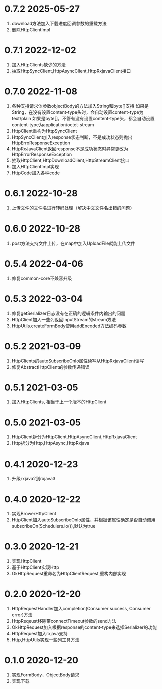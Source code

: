 # 0.7.2 2025-05-27
1. download方法加入下载进度回调参数的重载方法
2. 删除HttpClientImpl

# 0.7.1 2022-12-02
1. 加入HttpClients缺少的方法
2. 抽取HttpSyncClient,HttpAsyncClient,HttpRxjavaClient接口

# 0.7.0 2022-11-08
1. 各种支持请求体参数objectBody的方法加入String和byte[]支持
   如果是String，在没有设置content-type头时，会自动设置content-type为text/plain
   如果是byte[]，不管有没有设置content-type头，都会自动设置content-type为application/octet-stream
2. HttpClient重构为HttpSyncClient
3. HttpSyncClient加入response状态判断，不是成功状态则抛出HttpErroResponseException
4. HttpRxJavaClient返回response不是成功状态时异常更改为HttpErrorResponseException
5. 抽取HttpClient,HttpDownloadClient,HttpStreamClient接口
6. 加入HttpClientImpl实现
7. HttpCode加入各种code

# 0.6.1 2022-10-28
1. 上传文件的文件名进行转码处理（解决中文文件名出错的问题）

# 0.6.0 2022-10-28
1. post方法支持文件上传，在map中加入UploadFile就能上传文件

# 0.5.4 2022-04-06
1. 修复common-core不兼容升级

# 0.5.3 2022-03-04
1. 修复getSerializer日志没有在正确的逻辑条件内输出的问题
2. HttpClient加入一些列返回InputStream的stream方法
3. HttpUtils.createFormBody使用addEncoded方法编码参数

# 0.5.2 2021-03-09
1. HttpClients的autoSubscribeOnIo属性读写从HttpRxjavaClient读写
1. 修复AbstractHttpClient的参数传递错误

# 0.5.1 2021-03-05
1. 加入HttpClients, 相当于上一个版本的HttpClient

# 0.5.0 2021-03-05
1. HttpClient拆分为HttpClient,HttpAsyncClient,HttpRxjavaClient
2. Http拆分为Http,HttpAsync,HttpRxjava

# 0.4.1 2020-12-23
1. 升级rxjava2到rxjava3

# 0.4.0 2020-12-22
1. 实现BrowerHttpClient
2. HttpClient加入autoSubscribeOnIo属性，并根据该属性确定是否自动调用subscribeOn(Schedulers.io()),默认为true

# 0.3.0 2020-12-21 
1. 实现HttpClient
2. 基于HttpClient实现Http
3. OkHttpRequest重命名为HttpClientRequest,重构内部实现

# 0.2.0 2020-12-20
1. HttpRequestHandler加入completion(Consumer<T> success, Consumer<HttpErrorResponse> error)方法
2. HttpReqeust移除带connectTimeout参数的send方法
3. OkHttpRequest加入根据response的content-type来选择Serializer的功能
4. HttpRequest加入rxjava支持
5. Http,HttpUtils实现一些列工具方法

# 0.1.0 2020-12-20
1. 实现FormBody，ObjectBody请求
2. 实现下载
